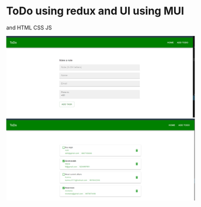 <h1>ToDo using redux and UI using MUI</h1>
<p>and HTML CSS JS </p>

<img src="https://github.com/ADITISHUKLA0111/ADITI_TRAINING_TODO/blob/master/Screenshot%20(670).png" />
<img src="https://github.com/ADITISHUKLA0111/ADITI_TRAINING_TODO/blob/master/Screenshot%20(671).png" />

